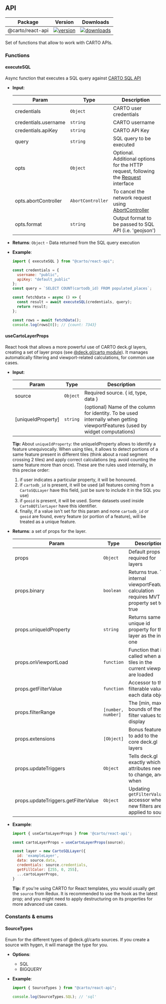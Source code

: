 ## API

| Package | Version | Downloads |
| ------- | ------- | --------- |
| @carto/react-api  | <a href="https://npmjs.org/package/@carto/react-api">  <img src="https://img.shields.io/npm/v/@carto/react-api.svg?style=flat-square" alt="version" /></a> | <a href="https://npmjs.org/package/@carto/react-api">  <img src="https://img.shields.io/npm/dt/@carto/react-api.svg?style=flat-square" alt="downloads" /></a>

Set of functions that allow to work with CARTO APIs.

### Functions

#### executeSQL

Async function that executes a SQL query against [CARTO SQL API](https://carto.com/developers/sql-api/)

- **Input**:

  | Param                         | Type                | Description                                                |
  | ----------------------------- | ------------------- | ---------------------------------------------------------- |
  | credentials                   | <code>Object</code> | CARTO user credentials                                     |
  | credentials.username          | <code>string</code> | CARTO username                                             |
  | credentials.apiKey            | <code>string</code> | CARTO API Key                                              |
  | query                         | <code>string</code> | SQL query to be executed                                   |
  | opts                          | <code>Object</code> | Optional. Additional options for the HTTP request, following the [Request](https://developer.mozilla.org/es/docs/Web/API/Request) interface |
  | opts.abortController          | <code>AbortController</code>       | To cancel the network request using [AbortController](https://developer.mozilla.org/en-US/docs/Web/API/AbortController) |
  | opts.format                   | <code>string</code> | Output format to be passed to SQL API (i.e. 'geojson')                             |

- **Returns**: <code>Object</code> - Data returned from the SQL query execution

- **Example**:

  ```js
  import { executeSQL } from "@carto/react-api";

  const credentials = {
    username: "public",
    apiKey: "default_public"
  };
  const query = `SELECT COUNT(cartodb_id) FROM populated_places`;

  const fetchData = async () => {
    const result = await executeSQL(credentials, query);
    return result;
  };

  const rows = await fetchData();
  console.log(rows[0]); // {count: 7343}
  ```

#### useCartoLayerProps

React hook that allows a more powerful use of CARTO deck.gl layers, creating a set of layer props (see [@deck.gl/carto module](https://deck.gl/docs/api-reference/carto/overview)). It manages automatically filtering and viewport-related calculations, for common use cases.

- **Input**:

  | Param              | Type                | Description                                                                                                                   |
  | ------------------ | ------------------- | ----------------------------------------------------------------------------------------------------------------------------- |
  | source             | <code>Object</code> | Required source. { id, type, data }                                                                                           |
  | [uniqueIdProperty] | <code>string</code> | (optional) Name of the column for identity. To be used internally when getting viewportFeatures (used by widget computations) |

  **Tip:** About `uniqueIdProperty`: the uniqueIdProperty allows to identify a feature unequivocally. When using tiles, it allows to detect portions of a same feature present in different tiles (think about a road segment crossing 2 tiles) and apply correct calculations (eg. avoid counting the same feature more than once). These are the rules used internally, in this precise order:

  1. if user indicates a particular property, it will be honoured.
  2. if `cartodb_id` is present, it will be used (all features coming from a `CartoSQLLayer` have this field, just be sure to include it in the SQL you use)
  3. if `geoid` is present, it will be used. Some datasets used inside `CartoBQTilerLayer` have this identifier.
  4. finally, if a value isn't set for this param and none `cartodb_id` or `geoid` are found, every feature (or portion of a feature), will be treated as a unique feature.

- **Returns**: a set of props for the layer.

  | Param                               | Type                          | Description                                                               |
  | ----------------------------------- | ----------------------------- | ------------------------------------------------------------------------- |
  | props                               | <code>Object</code>           | Default props required for layers                                         |
  | props.binary                        | <code>boolean</code>          | Returns true. The internal viewportFeatures calculation requires MVT property set to true             |
  | props.uniqueIdProperty              | <code>string</code>           | Returns same unique id property for the layer as the input one             |
  | props.onViewportLoad                | <code>function</code>         | Function that is called when all tiles in the current viewport are loaded |
  | props.getFilterValue                | <code>function</code>         | Accessor to the filterable value of each data object                      |
  | props.filterRange                   | <code>[number, number]</code> | The [min, max] bounds of the filter values to display                     |
  | props.extensions                    | <code>[Object]</code>         | Bonus features to add to the core deck.gl layers                          |
  | props.updateTriggers                | <code>Object</code>           | Tells deck.gl exactly which attributes need to change, and when           |
  | props.updateTriggers.getFilterValue | <code>Object</code>           | Updating `getFilterValue` accessor when new filters are applied to source |

- **Example**:

  ```js
  import { useCartoLayerProps } from '@carto/react-api';

  const cartoLayerProps = useCartoLayerProps(source);

  const layer = new CartoSQLLayer({
    id: 'exampleLayer',
    data: source.data,
    credentials: source.credentials,
    getFillColor: [255, 0, 255],
    ...cartoLayerProps,
  }
  ```

  **Tip:** if you're using CARTO for React templates, you would usually get the `source` from Redux. It is recommended to use the hook as the latest prop; and you might need to apply destructuring on its properties for more advanced use cases.

### Constants & enums

#### SourceTypes

Enum for the different types of @deck.gl/carto sources. If you create a source with hygen, it will manage the type for you.

- **Options**:

  - SQL
  - BIGQUERY

- **Example**:

  ```js
  import { SourceTypes } from "@carto/react-api";

  console.log(SourceTypes.SQL); // 'sql'
  ```
